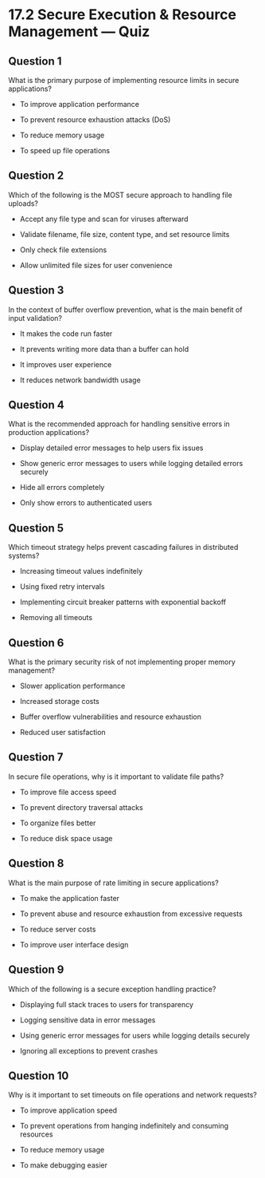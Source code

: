 # 17.2 Secure Execution & Resource Management — Quiz

## Question 1

What is the primary purpose of implementing resource limits in secure applications?

- To improve application performance

- To prevent resource exhaustion attacks (DoS)

- To reduce memory usage

- To speed up file operations

## Question 2

Which of the following is the MOST secure approach to handling file uploads?

- Accept any file type and scan for viruses afterward

- Validate filename, file size, content type, and set resource limits

- Only check file extensions

- Allow unlimited file sizes for user convenience

## Question 3

In the context of buffer overflow prevention, what is the main benefit of input validation?

- It makes the code run faster

- It prevents writing more data than a buffer can hold

- It improves user experience

- It reduces network bandwidth usage

## Question 4

What is the recommended approach for handling sensitive errors in production applications?

- Display detailed error messages to help users fix issues

- Show generic error messages to users while logging detailed errors securely

- Hide all errors completely

- Only show errors to authenticated users

## Question 5

Which timeout strategy helps prevent cascading failures in distributed systems?

- Increasing timeout values indefinitely

- Using fixed retry intervals

- Implementing circuit breaker patterns with exponential backoff

- Removing all timeouts

## Question 6

What is the primary security risk of not implementing proper memory management?

- Slower application performance

- Increased storage costs

- Buffer overflow vulnerabilities and resource exhaustion

- Reduced user satisfaction

## Question 7

In secure file operations, why is it important to validate file paths?

- To improve file access speed

- To prevent directory traversal attacks

- To organize files better

- To reduce disk space usage

## Question 8

What is the main purpose of rate limiting in secure applications?

- To make the application faster

- To prevent abuse and resource exhaustion from excessive requests

- To reduce server costs

- To improve user interface design

## Question 9

Which of the following is a secure exception handling practice?

- Displaying full stack traces to users for transparency

- Logging sensitive data in error messages

- Using generic error messages for users while logging details securely

- Ignoring all exceptions to prevent crashes

## Question 10

Why is it important to set timeouts on file operations and network requests?

- To improve application speed

- To prevent operations from hanging indefinitely and consuming resources

- To reduce memory usage

- To make debugging easier
